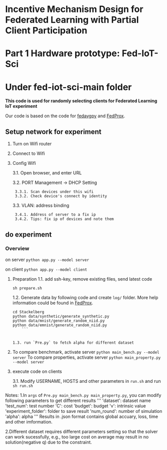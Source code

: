 # Incentive Mechanism Design for Federated Learning with Partial Client Participation
# Part 1 Hardware prototype: Fed-IoT-Sci
# Under fed-iot-sci-main folder
**This code is used for randomly selecting clients for Federated Learning IoT experiment**

Our code is based on the code for [fedavgpy](https://github.com/lx10077/fedavgpy) and [FedProx](https://github.com/litian96/FedProx).


## Setup network for experiment
1. Turn on Wifi router
2. Connect to Wifi
   
3. Config Wifi

    3.1. Open browser, and enter URL

    3.2. PORT Management -> DHCP Setting

        3.3.1. Scan devices under this wifi
        3.3.2. Check device's connect by identity

    3.3. VLAN: address binding
        
        3.4.1. Address of server to a fix ip 
        3.4.2. Tips: fix ip of devices and note them

## do experiment

### Overview
on server
`
python app.py --model server
`

on client
`
python app.py --model client
`

1. Preparation
    1.1. add ssh-key, remove existing files, send latest code 
    ```
    sh prepare.sh
    ```
    1.2. Generate data by following code and create `log/` folder. More help information could be found in [FedProx](<https://github.com/litian96/FedProx>).

    ```
    cd Stackelberg
    python data/synthetic/generate_synthetic.py
    python data/mnist/generate_random_niid.py
    python data/emnist/generate_random_niid.py
        ``` 
    

    1.3. run `Pre.py` to fetch alpha for different dataset 

2. To compare benchmark, activate server `python main_bench.py --model server`
   To compare properties, activate server  `python main_property.py --model server`
   
3. execute code on clients

    3.1.  Modify USERNAME, HOSTS and other parameters in `run.sh` and run `sh run.sh`

    
Notes:
1.In `args` of `Pre.py main_bench.py main_property.py`, you can modify following parameters to get different results
'''
'dataset': dataset name
'test_num': test number
'C': cost
'budget': budget
'v': intrinsic value
'experiment_folder': folder to save result
'num_round': number of simulation
'alpha': alpha
'''
Results in .json format contains global accuary, loss, time and other imformation. 

2.Different dataset requires different parameters setting so that the solver can work sucessfully, e.g., too large cost on average may result in no solution(negative q) due to the constraint.    

